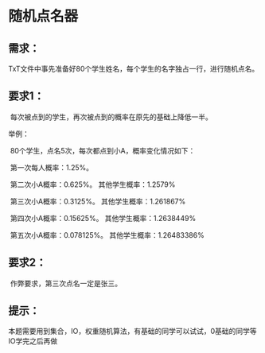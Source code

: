 # 随机点名器

## 需求：

​	TxT文件中事先准备好80个学生姓名，每个学生的名字独占一行，进行随机点名。

## 要求1：

​	每次被点到的学生，再次被点到的概率在原先的基础上降低一半。

举例：

​	80个学生，点名5次，每次都点到小A，概率变化情况如下：

​	第一次每人概率：1.25%。

​	第二次小A概率：0.625%。  其他学生概率：1.2579%  

​	第三次小A概率：0.3125%。  其他学生概率：1.261867%  

​	第四次小A概率：0.15625%。  其他学生概率：1.2638449%  

​	第五次小A概率：0.078125%。  其他学生概率：1.26483386%  



## 要求2：

​	作弊要求，第三次点名一定是张三。      

## 提示：

​	本题需要用到集合，IO，权重随机算法，有基础的同学可以试试，0基础的同学等IO学完之后再做













